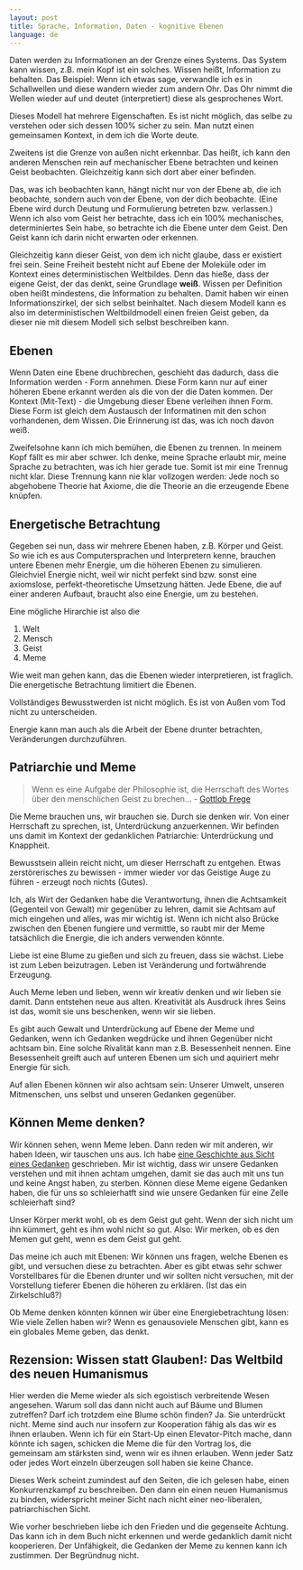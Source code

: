 ```yaml
---
layout: post
title: Sprache, Information, Daten - kognitive Ebenen
language: de
---
```


Daten werden zu Informationen an der Grenze eines Systems.
Das System kann wissen, z.B. mein Kopf ist ein solches.
Wissen heißt, Information zu behalten.
Das Beispiel: Wenn ich etwas sage, verwandle ich es in Schallwellen und diese wandern wieder zum andern Ohr. Das Ohr nimmt die Wellen wieder auf und deutet (interpretiert) diese als gesprochenes Wort.

Dieses Modell hat mehrere Eigenschaften.
Es ist nicht möglich, das selbe zu verstehen oder sich dessen 100% sicher zu sein.
Man nutzt einen gemeinsamen Kontext, in dem ich die Worte deute.

Zweitens ist die Grenze von außen nicht erkennbar.
Das heißt, ich kann den anderen Menschen rein auf mechanischer Ebene betrachten und keinen
Geist beobachten.
Gleichzeitig kann sich dort aber einer befinden.

Das, was ich beobachten kann, hängt nicht nur von der Ebene ab, die ich beobachte, sondern
auch von der Ebene, von der dich beobachte. (Eine Ebene wird durch Deutung und Formulierung betreten bzw. verlassen.)
Wenn ich also vom Geist her betrachte, dass ich ein 100% mechanisches, determiniertes Sein habe,
so betrachte ich die Ebene unter dem Geist.
Den Geist kann ich darin nicht erwarten oder erkennen.

Gleichzeitig kann dieser Geist, von dem ich nicht glaube, dass er existiert frei sein.
Seine Freiheit besteht nicht auf Ebene der Moleküle oder im Kontext eines deterministischen Weltbildes.
Denn das hieße, dass der eigene Geist, der das denkt, seine Grundlage **weiß**.
Wissen per Definition oben heißt mindestens, die Information zu behalten.
Damit haben wir einen Informationszirkel, der sich selbst beinhaltet.
Nach diesem Modell kann es also im deterministischen Weltbildmodell einen freien Geist geben,
da dieser nie mit diesem Modell sich selbst beschreiben kann.

Ebenen
------

Wenn Daten eine Ebene druchbrechen, geschieht das dadurch, dass die Information werden - Form annehmen.
Diese Form kann nur auf einer höheren Ebene erkannt werden als die von der die Daten kommen.
Der Kontext (Mit-Text) - die Umgebung dieser Ebene verleihen ihnen Form.
Diese Form ist gleich dem Austausch der Informatinen mit den schon vorhandenen, dem Wissen.
Die Erinnerung ist das, was ich noch davon weiß.

Zweifelsohne kann ich mich bemühen, die Ebenen zu trennen.
In meinem Kopf fällt es mir aber schwer.
Ich denke, meine Sprache erlaubt mir, meine Sprache zu betrachten, was ich hier gerade tue.
Somit ist mir eine Trennug nicht klar.
Diese Trennung kann nie klar vollzogen werden: Jede noch so abgehobene Theorie hat Axiome,
die die Theorie an die erzeugende Ebene knüpfen.

Energetische Betrachtung 
------------------------

Gegeben sei nun, dass wir mehrere Ebenen haben, z.B. Körper und Geist.
So wie ich es aus Computersprachen und Interpretern kenne,
brauchen untere Ebenen mehr Energie, um die höheren Ebenen zu simulieren.
Gleichviel Energie nicht, weil wir nicht perfekt sind bzw. sonst eine axiomslose, perfekt-theoretische Umsetzung hätten.
Jede Ebene, die auf einer anderen Aufbaut, braucht also eine Energie, um zu bestehen.

Eine mögliche Hirarchie ist also die 
1. Welt
2. Mensch
3. Geist
4. Meme

Wie weit man gehen kann, das die Ebenen wieder interpretieren, ist fraglich.
Die energetische Betrachtung limitiert die Ebenen.

Vollständiges Bewusstwerden ist nicht möglich.
Es ist von Außen vom Tod nicht zu unterscheiden.

Energie kann man auch als die Arbeit der Ebene drunter betrachten, Veränderungen
durchzuführen.

Patriarchie und Meme
--------------------

> Wenn es eine Aufgabe der Philosophie ist, die Herrschaft des Wortes über den menschlichen Geist zu brechen... - [Gottlob Frege](https://de.wikipedia.org/wiki/Analytische_Philosophie#Sprachanalyse_als_Methode)

Die Meme brauchen uns, wir brauchen sie. 
Durch sie denken wir.
Von einer Herrschaft zu sprechen, ist, Unterdrückung anzuerkennen.
Wir befinden uns damit im Kontext der gedanklichen Patriarchie: Unterdrückung und Knappheit.

Bewusstsein allein reicht nicht, um dieser Herrschaft zu entgehen.
Etwas zerstörerisches zu bewissen - immer wieder vor das Geistige Auge zu führen - erzeugt noch nichts (Gutes).

Ich, als Wirt der Gedanken habe die Verantwortung, ihnen die Achtsamkeit (Gegenteil von Gewalt)
mir gegenüber zu lehren, damit sie Achtsam auf mich eingehen und alles, was mir wichtig ist.
Wenn ich nicht also Brücke zwischen den Ebenen fungiere und vermittle, so raubt mir der Meme
tatsächlich die Energie, die ich anders verwenden könnte.

Liebe ist eine Blume zu gießen und sich zu freuen, dass sie wächst.
Liebe ist zum Leben beizutragen.
Leben ist Veränderung und fortwährende Erzeugung.

Auch Meme leben und lieben, wenn wir kreativ denken und wir lieben sie damit.
Dann entstehen neue aus alten.
Kreativität als Ausdruck ihres Seins ist das, womit sie uns beschenken, wenn wir sie lieben.

Es gibt auch Gewalt und Unterdrückung auf Ebene der Meme und Gedanken,
wenn ich Gedanken wegdrücke und ihnen Gegenüber nicht achtsam bin.
Eine solche Rivalität kann man z.B. Besessenheit nennen.
Eine Besessenheit greift auch auf unteren Ebenen um sich und aquiriert mehr Energie für sich.

Auf allen Ebenen können wir also achtsam sein: Unserer Umwelt, unseren Mitmenschen,
uns selbst und unseren Gedanken gegenüber.

Können Meme denken?
-------------------

Wir können sehen, wenn Meme leben.
Dann reden wir mit anderen, wir haben Ideen, wir tauschen uns aus.
Ich habe [eine Geschichte aus Sicht eines Gedanken](http://niccokunzmann.github.io/blog/2016-08-19/Wider-der-Gewohnheit-der-Goetzen) geschrieben.
Mir ist wichtig, dass wir unsere Gedanken verstehen und mit ihnen achtam umgehen,
damit sie das auch mit uns tun und keine Angst haben, zu sterben.
Können diese Meme eigene Gedanken haben, die für uns so schleierhatft sind wie unsere Gedanken für eine Zelle schleierhaft sind?

Unser Körper merkt wohl, ob es dem Geist gut geht.
Wenn der sich nicht um ihn kümmert, geht es ihm wohl nicht so gut.
Also: Wir merken, ob es den Memen gut geht, wenn es dem Geist gut geht.

Das meine ich auch mit Ebenen: Wir können uns fragen, welche Ebenen es gibt, und versuchen diese zu betrachten.
Aber es gibt etwas sehr schwer Vorstellbares für die Ebenen drunter und wir sollten nicht versuchen, mit der Vorstellung tieferer Ebenen die höheren zu erklären. (Ist das ein Zirkelschluß?)

Ob Meme denken könnten können wir über eine Energiebetrachtung lösen: Wie viele Zellen haben wir?
Wenn es genausoviele Menschen gibt, kann es ein globales Meme geben, das denkt.

Rezension: Wissen statt Glauben!: Das Weltbild des neuen Humanismus
-------------------------------------------------------------------

Hier werden die Meme wieder als sich egoistisch verbreitende Wesen angesehen.
Warum soll das dann nicht auch auf Bäume und Blumen zutreffen?
Darf ich trotzdem eine Blume schön finden?
Ja. Sie unterdrückt nicht.
Meme sind auch nur insofern zur Kooperation fähig als das wir es ihnen erlauben.
Wenn ich für ein Start-Up einen Elevator-Pitch mache, dann könnte ich sagen, schicken die
Meme die für den Vortrag los, die gemeinsam am stärksten sind, wenn wir es ihnen erlauben.
Wenn jeder Satz oder jedes Wort einzeln überzeugen soll haben sie keine Chance.

Dieses Werk scheint zumindest auf den Seiten, die ich gelesen habe,
einen Konkurrenzkampf zu beschreiben.
Den dann ein einen neuen Humanismus zu binden, widerspricht meiner Sicht nach nicht
einer neo-liberalen, patriarchischen Sicht.

Wie vorher beschrieben liebe ich den Frieden und die gegenseite Achtung.
Das kann ich in dem Buch nicht erkennen und werde gedanklich damit nicht kooperieren.
Der Unfähigkeit, die Gedanken der Meme zu kennen kann ich zustimmen.
Der Begründnug nicht.



